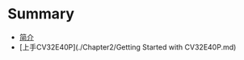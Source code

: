 # Summary

* [简介](./Chapter1/Introduction.md)
* [上手CV32E40P](./Chapter2/Getting Started with CV32E40P.md)

